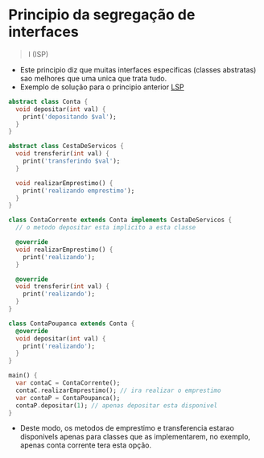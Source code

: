 # Principio da segregação de interfaces
>I (ISP)
-   Este principio diz que muitas interfaces especificas (classes abstratas) sao melhores que uma unica que trata tudo.
- Exemplo de solução para o principio anterior [LSP](3-L.md)
```dart
abstract class Conta {
  void depositar(int val) {
    print('depositando $val');
  }
}

abstract class CestaDeServicos {
  void trensferir(int val) {
    print('transferindo $val');
  }

  void realizarEmprestimo() {
    print('realizando emprestimo');
  }
}

class ContaCorrente extends Conta implements CestaDeServicos {
  // o metodo depositar esta implicito a esta classe

  @override
  void realizarEmprestimo() {
    print('realizando');
  }

  @override
  void trensferir(int val) {
    print('realizando');
  }
}

class ContaPoupanca extends Conta {
  @override
  void depositar(int val) {
    print('realizando');
  }
}

main() {
  var contaC = ContaCorrente();
  contaC.realizarEmprestimo(); // ira realizar o emprestimo
  var contaP = ContaPoupanca();
  contaP.depositar(1); // apenas depositar esta disponivel
}
```
- Deste modo, os metodos de emprestimo e transferencia estarao disponivels apenas para classes que as implementarem, no exemplo, apenas conta corrente tera esta opção.